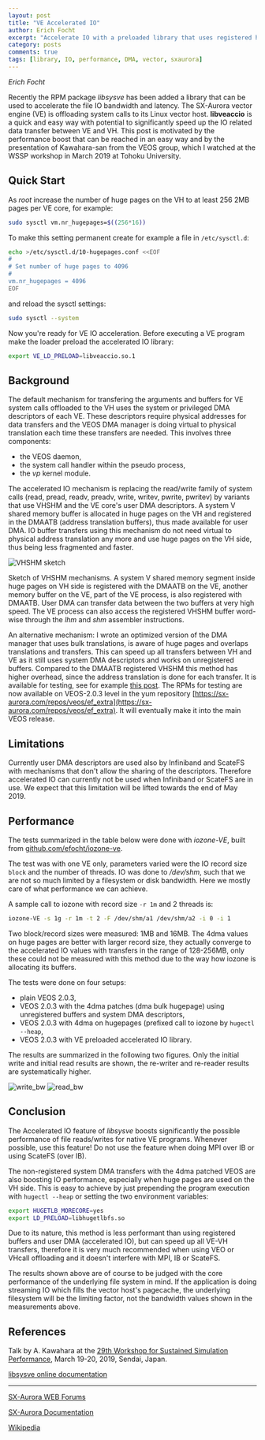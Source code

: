 ```yaml
---
layout: post
title: "VE Accelerated IO" 
author: Erich Focht
excerpt: "Accelerate IO with a preloaded library that uses registered huge page buffers and the user DMA descriptors on the VE"
category: posts
comments: true
tags: [library, IO, performance, DMA, vector, sxaurora]
---
```


*Erich Focht*

Recently the RPM package *libsysve* has been added a library that can
be used to accelerate the file IO bandwidth and latency. The SX-Aurora
vector engine (VE) is offloading system calls to its Linux vector
host. **libveaccio** is a quick and easy way with potential to
significantly speed up the IO related data transfer between VE and VH.
This post is motivated by the performance boost that can be reached in
an easy way and by the presentation of Kawahara-san from the VEOS
group, which I watched at the WSSP workshop in March 2019 at Tohoku
University.


## Quick Start

As *root* increase the number of huge pages on the VH to at least 256
2MB pages per VE core, for example:
```bash
sudo sysctl vm.nr_hugepages=$((256*16))
```
To make this setting permanent create for example a file in `/etc/sysctl.d`:
```bash
echo >/etc/sysctl.d/10-hugepages.conf <<EOF
#
# Set number of huge pages to 4096
#
vm.nr_hugepages = 4096
EOF
```
and reload the sysctl settings:
```bash
sudo sysctl --system
```

Now you're ready for VE IO acceleration. Before executing a VE
program make the loader preload the accelerated IO library:
```bash
export VE_LD_PRELOAD=libveaccio.so.1
```


## Background

The default mechanism for transfering the arguments and buffers for VE
system calls offloaded to the VH uses the system or privileged DMA
descriptors of each VE. These descriptors require physical addresses
for data transfers and the VEOS DMA manager is doing virtual to
physical translation each time these transfers are needed. This
involves three components:
- the VEOS daemon,
- the system call handler within the pseudo process,
- the *vp* kernel module.

The accelerated IO mechanism is replacing the read/write family of
system calls (read, pread, readv, preadv, write, writev, pwrite,
pwritev) by variants that use VHSHM and the VE core's user DMA
descriptors. A system V shared memory buffer is allocated in huge
pages on the VH and registered in the DMAATB (address translation
buffers), thus made available for user DMA. IO buffer transfers using
this mechanism do not need virtual to physical address translation any
more and use huge pages on the VH side, thus being less fragmented and
faster.

![VHSHM sketch](/img/VHSHM_sketch.png)

Sketch of VHSHM mechanisms. A system V shared memory segment inside
huge pages on VH side is registered with the DMAATB on the VE, another
memory buffer on the VE, part of the VE process, is also registered
with DMAATB. User DMA can transfer data between the two buffers at
very high speed. The VE process can also access the registered VHSHM
buffer word-wise through the *lhm* and *shm* assembler instructions.


An  alternative mechanism:  I wrote  an optimized  version of  the DMA
manager  that uses  bulk  translations,  is aware  of  huge pages  and
overlaps translations and  transfers. This can speed  up all transfers
between VH and VE as it still uses system DMA descriptors and works on
unregistered  buffers. Compared  to the  DMAATB registered  VHSHM this
method has higher overhead, since  the address translation is done for
each  transfer. It  is available  for testing,  see for  example [this
post](https://sx-aurora.github.io/posts/Testing-VEOS-DMA-prof/).   The
RPMs for  testing are  now available  on VEOS-2.0.3  level in  the yum
repository
[https://sx-aurora.com/repos/veos/ef_extra](https://sx-aurora.com/repos/veos/ef_extra).
It will eventually make it into the main VEOS release.


## Limitations

Currently user DMA descriptors are used also by Infiniband and ScateFS
with mechanisms that don't allow the sharing of the
descriptors. Therefore accelerated IO can currently not be used when
Infiniband or ScateFS are in use. We expect that this limitation will
be lifted towards the end of May 2019.

## Performance

The tests summarized in the table below were done with *iozone-VE*,
built from [github.com/efocht/iozone-ve](https://github.com/efocht/iozone-ve).

The test was with one VE only, parameters varied were the IO record
size `block` and the number of threads. IO was done to */dev/shm*,
such that we are not so much limited by a filesystem or disk
bandwidth. Here we mostly care of what performance we can achieve.

A sample call to iozone with record size `-r 1m` and 2 threads is:
```sh
iozone-VE -s 1g -r 1m -t 2 -F /dev/shm/a1 /dev/shm/a2 -i 0 -i 1
```
Two block/record sizes were measured: 1MB and 16MB. The 4dma values on
huge pages are better with larger record size, they actually converge
to the accelerated IO values with transfers in the range of 128-256MB,
only these could not be measured with this method due to the way how
iozone is allocating its buffers.

The tests were done on four setups:

* plain VEOS 2.0.3,
* VEOS 2.0.3 with the 4dma patches (dma bulk hugepage) using unregistered buffers and system DMA descriptors,
* VEOS 2.0.3 with 4dma on hugepages (prefixed call to iozone by `hugectl --heap`,
* VEOS 2.0.3 with VE preloaded accelerated IO library.

The results are summarized in the following two figures. Only the initial write and initial read results are shown, the re-writer and re-reader results are systematically higher.

![write_bw](/img/accelio_iozone_write_bw.png)
![read_bw](/img/accelio_iozone_read_bw.png)


## Conclusion

The Accelerated IO feature of *libsysve* boosts significantly the
possible performance of file reads/writes for native VE
programs. Whenever possible, use this feature! Do not use the feature
when doing MPI over IB or using ScateFS (over IB).

The non-registered system DMA transfers with the 4dma patched VEOS are
also boosting IO performance, especially when huge pages are used on
the VH side. This is easy to achieve by just prepending the program
execution with `hugectl --heap` or setting the two environment
variables:
```sh
export HUGETLB_MORECORE=yes
export LD_PRELOAD=libhugetlbfs.so
```
Due to its nature, this method is less performant than using
registered buffers and user DMA (accelerated IO), but can speed up all
VE-VH transfers, therefore it is very much recommended when using VEO
or VHcall offloading and it doesn't interfere with MPI, IB or ScateFS.

The results shown above are of course to be judged with the core
performance of the underlying file system in mind. If the application
is doing streaming IO which fills the vector host's pagecache, the
underlying filesystem will be the limiting factor, not the bandwidth
values shown in the measurements above.


## References

Talk by A. Kawahara at the [29th Workshop for Sustained Simulation
Performance](https://www.sc.cc.tohoku.ac.jp/wssp29/en/program.html),
March 19-20, 2019, Sendai, Japan.

[libsysve online documentation](https://veos-sxarr-nec.github.io/libsysve/group__veaccio.html)


---

[SX-Aurora WEB Forums](https://www.hpc.nec/forums/)

[SX-Aurora Documentation](https://www.hpc.nec/documents/)

[Wikipedia](https://en.wikipedia.org/wiki/SX-Aurora_TSUBASA)
